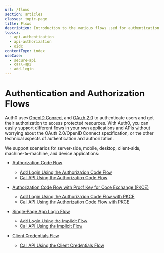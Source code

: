 ```yaml
---
url: /flows
section: articles
classes: topic-page
title: Flows
description: Introduction to the various flows used for authentication and authorization of applications and APIs.
topics:
  - api-authentication
  - api-authorization
  - oidc
contentType: index
useCase:
  - secure-api
  - call-api
  - add-login
---
```


# Authentication and Authorization Flows

Auth0 uses [OpenID Connect](/protocols/oidc) and [OAuth 2.0](/protocols/oauth2) to authenticate users and get their authorization to access protected resources. With Auth0, you can easily support different flows in your own applications and APIs without worrying about the OAuth 2.0/OpenID Connect specification, or the other technical aspects of authentication and authorization.

We support scenarios for server-side, mobile, desktop, client-side, machine-to-machine, and device applications:

* [Authorization Code Flow](/flows/concepts/auth-code)
  * [Add Login Using the Authorization Code Flow](/flows/guides/auth-code/add-login-auth-code)
  * [Call API Using the Authorization Code Flow](/flows/guides/auth-code/call-api-auth-code)
  
* [Authorization Code Flow with Proof Key for Code Exchange (PKCE)](/flows/concepts/auth-code-pkce)
  * [Add Login Using the Authorization Code Flow with PKCE](/flows/guides/auth-code-pkce/add-login-auth-code-pkce)
  * [Call API Using the Authorization Code Flow with PKCE](/flows/guides/auth-code-pkce/call-api-auth-code-pkce)
  
* [Single-Page App Login Flow](/flows/concepts/implicit)
  * [Add Login Using the Implicit Flow](/flows/guides/implicit/add-login-implicit)
  * [Call API Using the Implicit Flow](/flows/guides/implicit/call-api-implicit)

* [Client Credentials Flow](/flows/concepts/client-credentials)
  * [Call API Using the Client Credentials Flow](/flows/guides/client-credentials/call-api-client-credentials)

